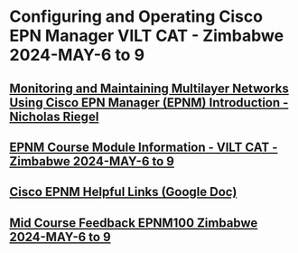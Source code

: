 # Configuring and Operating Cisco EPN Manager VILT CAT - Zimbabwe 2024-MAY-6 to 9

## [Monitoring and Maintaining Multilayer Networks Using Cisco EPN Manager (EPNM) Introduction - Nicholas Riegel](https://docs.google.com/presentation/d/1zm-dXO6eQJSonh_2U4etgzXKh35LA-9YIQbLfqZrPuw/edit?usp=sharing)

## [EPNM Course Module Information - VILT CAT - Zimbabwe 2024-MAY-6 to 9](https://docs.google.com/spreadsheets/d/11WTB_NA0JvRC1ngyxevhDCTm8dFWtyn-qsQV7TK6fXM/edit?usp=sharing)

## [Cisco EPNM Helpful Links (Google Doc)](https://docs.google.com/document/d/1gm_KIseEG98EQN-WR70NbCklcF4yQnFGo2qEvXLdxeY/edit?usp=sharing)

## [Mid Course Feedback EPNM100 Zimbabwe 2024-MAY-6 to 9](https://forms.gle/4YivwDwV2PaV6uxZ7)

<!--  --> 


